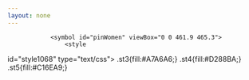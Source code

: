 ```yaml
---
layout: none
---
```

<html>
	<head>
		<meta charset="utf-8"/>
		<link href="/assets/css/d3-geomap.css" rel="stylesheet"/>
		<title>Map of BRT Hellcatz</title>
	</head>
	<body>
		<svg xmlns="http://www.w3.org/2000/svg" style="display:none" viewBox="0 0 461.9 465.3" y="0px" x="0px">
			<defs>
				
				<symbol id="pinWomen" viewBox="0 0 461.9 465.3">
					<style
   id="style1068"
   type="text/css">
	.st3{fill:#A7A6A6;}
	.st4{fill:#D288BA;}
	.st5{fill:#C16EA9;}
</style>
<title
   id="title1069">Hellcatz Pin</title>
<g
   style="stroke:#000000;stroke-opacity:1;stroke-width:8;stroke-miterlimit:4;stroke-dasharray:none;stroke-linejoin:round"
   id="g1086">
	<g
   style="stroke:#000000;stroke-opacity:1;stroke-width:8;stroke-miterlimit:4;stroke-dasharray:none;stroke-linejoin:round"
   id="bolt_icon">
		<path
   style="fill:#a7a6a6;stroke:#000000;stroke-opacity:1;stroke-width:8;stroke-miterlimit:4;stroke-dasharray:none;stroke-linejoin:round"
   id="path1071"
   d="m 162.1,420.8 11.7,-45.7 C 94.4,343.3 55.9,253.1 87.7,173.8 107.8,123.6 152.6,87.6 205.9,78.7 l 34.4,-49.8 c -3.1,1 -6.4,1.4 -9.7,1.4 v 0 C 213.5,30.3 199.2,17.1 198,0 c -8.7,1.2 -17.2,2.9 -25.7,5.1 5.5,16.2 -2.6,33.9 -18.4,40.5 -4,1.7 -8.2,2.5 -12.5,2.5 -12.3,0 -23.6,-7 -29.2,-18 -7.5,4.5 -14.8,9.3 -21.8,14.6 11.9,13.6 10.6,34.3 -2.9,46.2 -12.3,10.8 -30.7,10.9 -43.1,0 -5.2,7 -10.1,14.3 -14.5,21.8 16.1,8 22.7,27.6 14.7,43.7 C 37.4,171 20.4,178 5,172.8 c -2.1,8.4 -3.8,17 -5,25.6 17.1,1.1 30.4,15.3 30.4,32.5 0,17.1 -13.3,31.3 -30.4,32.5 1.2,8.7 2.9,17.4 5.1,26 17.1,-5.7 35.6,3.5 41.3,20.6 5.2,15.4 -1.8,32.3 -16.3,39.6 4.5,7.6 9.4,14.8 14.7,21.8 13.7,-11.7 34.2,-10.2 46,3.5 10.5,12.2 10.5,30.2 0,42.5 7,5.3 14.3,10.1 21.8,14.5 8.1,-16.1 27.7,-22.6 43.8,-14.6 2,1 3.9,2.2 5.7,3.5 z"
   class="st3" />
		<path
   style="fill:#a7a6a6;stroke:#000000;stroke-opacity:1;stroke-width:8;stroke-miterlimit:4;stroke-dasharray:none;stroke-linejoin:round"
   id="path1073"
   d="m 431.6,230.9 v -0.4 c -0.1,-17.1 13.1,-31.4 30.2,-32.6 -1.2,-8.7 -3,-17.2 -5.2,-25.7 -17.1,5.7 -35.6,-3.5 -41.3,-20.6 -5.1,-15.4 1.8,-32.2 16.2,-39.5 -4.5,-7.5 -9.3,-14.8 -14.6,-21.8 -13.5,11.9 -34.1,10.6 -46.1,-2.9 -10.9,-12.3 -10.9,-30.8 -0.1,-43.1 -7,-5.2 -14.3,-10.1 -21.9,-14.5 -5.5,11.1 -16.8,18.1 -29.2,18.1 -4.1,0 -8.2,-0.8 -12,-2.3 l -12.2,44.8 c 77.8,35.5 112.1,127.4 76.6,205.2 -19.4,42.6 -57.1,74.1 -102.4,85.7 L 235,431.7 c 15.5,1.9 27.5,14.5 28.6,30.1 8.7,-1.2 17.2,-2.9 25.7,-5.1 -5.8,-17.1 3.4,-35.6 20.5,-41.4 15.5,-5.2 32.4,1.8 39.7,16.4 7.5,-4.4 14.8,-9.3 21.8,-14.6 -11.8,-13.6 -10.3,-34.2 3.3,-46 12.3,-10.6 30.4,-10.6 42.7,0 5.3,-7 10.1,-14.3 14.6,-21.8 -16.1,-8 -22.7,-27.6 -14.7,-43.8 7.3,-14.6 24.2,-21.6 39.6,-16.4 2.2,-8.5 3.9,-17.1 5.1,-25.7 -17.1,-1.2 -30.3,-15.4 -30.3,-32.5 z"
   class="st3" />
		<g
   style="stroke:#000000;stroke-opacity:1;stroke-width:8;stroke-miterlimit:4;stroke-dasharray:none;stroke-linejoin:round"
   id="g1083">
			<polygon
   style="fill:#d288ba;stroke:#000000;stroke-opacity:1;stroke-width:8;stroke-miterlimit:4;stroke-dasharray:none;stroke-linejoin:round"
   id="polygon1075"
   points="197.6,465.3 174.8,452.9 219.9,257.4 242.7,269.8 "
   class="st4" />
			<polygon
   style="fill:#d288ba;stroke:#000000;stroke-opacity:1;stroke-width:8;stroke-miterlimit:4;stroke-dasharray:none;stroke-linejoin:round"
   id="polygon1077"
   points="247,211.5 224.2,199.1 333.5,183.8 356.3,196.2 "
   class="st4" />
			<polygon
   style="fill:#d288ba;stroke:#000000;stroke-opacity:1;stroke-width:8;stroke-miterlimit:4;stroke-dasharray:none;stroke-linejoin:round"
   id="polygon1079"
   points="136.1,284.8 113.3,272.4 272.3,3.2 295.1,15.6 "
   class="st4" />
			<polygon
   style="fill:#c16ea9;stroke:#000000;stroke-opacity:1;stroke-width:8;stroke-miterlimit:4;stroke-dasharray:none;stroke-linejoin:round"
   id="polygon1081"
   points="242.7,269.8 136.1,284.8 295.1,15.6 247,211.5 356.3,196.2 197.6,465.3 "
   class="st5" />
		</g>
	</g>
</g>
				</symbol>
			</defs>
		</svg>
		<div class='d3-geomap' id='map'></div>
	</body>
	<script src='//unpkg.com/d3@5/dist/d3.min.js'></script>
	<script src='//unpkg.com/topojson@3/dist/topojson.min.js'></script>
	<script src='/assets/scripts/d3-geomap.js'></script>
	<script src='https://d3js.org/d3-geo-projection.v2.min.js'></script>
	<script
	src="https://code.jquery.com/jquery-3.5.1.min.js"
	integrity="sha256-9/aliU8dGd2tb6OSsuzixeV4y/faTqgFtohetphbbj0="
	crossorigin="anonymous"></script>
	<script>
		const w = 3000;
		const h = 1250;

		{% if jekyll.environment == "test" %}
		var baseUrl = "https://localhost:5001";
		{% else %}
		var baseUrl = "https://portal.boltrace.team";
		{% endif %}

		var jsonLocationData = null;

		var countryLocations = null;

		var format = function(d) {
			return `Members: ${d.totalMembers}`;
		}

		var map = d3.choropleth()
			.geofile('/assets/scripts/topojson/world/countries.json')
			.colors(d3.quantize(d3.interpolateRgb('rgb(63, 50, 47)', 'rgb(255, 234, 217)'), 9))
			.column('logTotal')
			.format(format)
			.unitId('iso3');
		
		d3.json(`${baseUrl}/members/location-data?gender=F`).then(data => {
			var selection = d3.select('#map').datum(data);
			map.draw(selection);

			setTimeout(function() { d3.json(`${baseUrl}/members/location-points-by-country?gender=F`).then(setupCountryLocations); }, 1000);
		});

		var memberPoints = null;

		function getCentroid(datum) {
			var geom = {
				"type": "Feature",
				"geometry": {
					"type": "Point",
					"coordinates": [
						datum.longitude,
						datum.latitude
					]
				}
			};

			var point = map.path.centroid(geom);
			//point[0] = point[0] - 14;
			//point[1] = point[1] - 14;

			return point;
		}

		function setupCountryLocations(data) {
			countryLocations = data;

			for (var ix = 0; ix < countryLocations.length; ++ix) {
				var countryData = countryLocations[ix];
				for (var iy = 0; iy < countryData.length; ++iy) {
					var centroid = getCentroid(countryData[iy]);
					countryData[iy].x = centroid[0];
					countryData[iy].y = centroid[1];
				}
			}

			setTimeout(addPointsFromCountries, 250);

			setInterval(getSelectionFromCountries, 1000);
		}

		function getSelectionFromCountries() {
			var items = [];
			var limit = 3;

			for (var ix = 0; ix < limit; ++ix) {
				items.push(countryLocations[0][0]);
				rotate(countryLocations[0]);
				rotate(countryLocations);
			}

			addPoints(items);
		}

		function addPointsFromCountries() {
			var items = [];

			for (var ix = 0; ix < countryLocations.length; ++ix) {
				for (var iy = 0; iy < countryLocations[ix].length; ++iy) {
					items.push(countryLocations[ix][iy]);
				}
			}

			if (memberPoints == null)
				memberPoints = map.svg.selectAll('g.zoom');
			
			memberPoints.selectAll('circle').data(items).enter()
				.append('circle')
				.attr('transform', function(d) { return `translate(${d.x} ${d.y})` })
				.attr('r', '2')
				.attr('fill', function(d) { return d.gender == 'F' ? "rgba(193,110,169,0.7)" : "rgba(215, 97,39,0.7)"})
				.attr('stroke', '#000')
				.attr('stroke-width', '0.25');
		}

		function addPoints(data) {
			if (memberPoints == null)
				memberPoints = map.svg.selectAll('g.zoom');

			memberPoints.selectAll('g.zoom').data(data).enter().append("use")
				.attr("href", function (d) {
					if (d.gender == "F") return "#pinWomen";
					return "#pinMen";
				})
				.attr("x", function(d) { return d.x - 28 })
				.attr("y", function(d) { return d.y - 14 })
				.attr("width", "3%")
				.attr("height", "3%").style("opacity", "0")
				.transition()
					.duration(2000)
					.style("opacity", "100")
				.transition()
					.duration(2000)
					.style("opacity", "0")
				.remove();
			
		}

		function rotate(a) {
			a.push(a.shift());
			return a;
		}
	</script>
</html>
